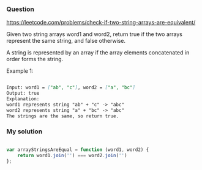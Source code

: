 ### Question

https://leetcode.com/problems/check-if-two-string-arrays-are-equivalent/

Given two string arrays word1 and word2, return true if the two arrays represent the same string, and false otherwise.

A string is represented by an array if the array elements concatenated in order forms the string.

Example 1:

```md

Input: word1 = ["ab", "c"], word2 = ["a", "bc"]
Output: true
Explanation:
word1 represents string "ab" + "c" -> "abc"
word2 represents string "a" + "bc" -> "abc"
The strings are the same, so return true.

```

### My solution

```js

var arrayStringsAreEqual = function (word1, word2) {
    return word1.join('') === word2.join('')
};

```
